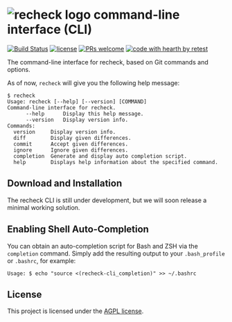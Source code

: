 # ![recheck logo](https://user-images.githubusercontent.com/1871610/41766965-b69d46a2-7608-11e8-97b4-c6b0f047d455.png) command-line interface (CLI)

[![Build Status](https://travis-ci.com/retest/recheck-cli.svg?branch=master)](https://travis-ci.com/retest/recheck-cli)
[![license](https://img.shields.io/badge/license-AGPL-brightgreen.svg)](https://github.com/retest/recheck-cli/blob/master/LICENSE)
[![PRs welcome](https://img.shields.io/badge/PRs-welcome-ff69b4.svg)](https://github.com/retest/recheck-cli/issues?q=is%3Aissue+is%3Aopen+label%3A%22help+wanted%22)
[![code with hearth by retest](https://img.shields.io/badge/%3C%2F%3E%20with%20%E2%99%A5%20by-retest-C1D82F.svg)](https://retest.de/en/)

The command-line interface for recheck, based on Git commands and options.

As of now, `recheck` will give you the following help message:

```
$ recheck
Usage: recheck [--help] [--version] [COMMAND]
Command-line interface for recheck.
      --help      Display this help message.
      --version   Display version info.
Commands:
  version     Display version info.
  diff        Display given differences.
  commit      Accept given differences.
  ignore      Ignore given differences.
  completion  Generate and display auto completion script.
  help        Displays help information about the specified command.
```


## Download and Installation

The recheck CLI is still under development, but we will soon release a minimal working solution.

## Enabling Shell Auto-Completion

You can obtain an auto-completion script for Bash and ZSH via the `completion` command.
Simply add the resulting output to your `.bash_profile` or `.bashrc`, for example:

```
Usage: $ echo "source <(recheck-cli_completion)" >> ~/.bashrc
```

## License

This project is licensed under the [AGPL license](LICENSE).
